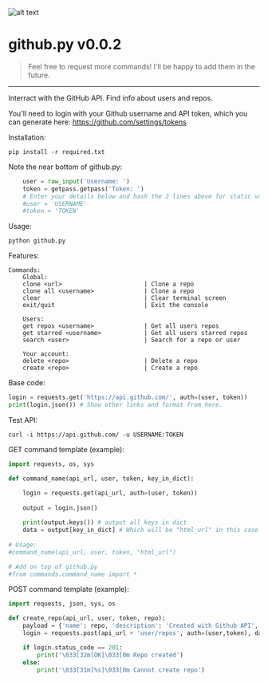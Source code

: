![alt text](http://leonvoerman.nl/coding/githubapi.png)
# github.py v0.0.2
> Feel free to request more commands! 
> I'll be happy to add them in the future.

***

Interract with the GitHub API. Find info about users and repos.

You'll need to login with your Github username and API token, which you can generate here: https://github.com/settings/tokens

Installation:
```Shell
pip install -r required.txt
```

Note the near bottom of github.py:
```Python
    user = raw_input('Username: ')
    token = getpass.getpass('Token: ')
    # Enter your details below and hash the 2 lines above for static values
    #user = 'USERNAME'
    #token = 'TOKEN'
```

Usage:
```Shell
python github.py
```

Features:
```Shell
Commands:
    Global:
    clone <url>                       | Clone a repo
    clone all <username>              | Clone a repo
    clear                             | Clear terminal screen
    exit/quit                         | Exit the console

    Users:
    get repos <username>              | Get all users repos
    get starred <username>            | Get all users starred repos
    search <user>                     | Search for a repo or user

    Your account:
    delete <repo>                     | Delete a repo
    create <repo>                     | Create a repo
```

Base code:
```Python
login = requests.get('https://api.github.com/', auth=(user, token))
print(login.json()) # Show other links and format from here.

```

Test API:
```Shell
curl -i https://api.github.com/ -u USERNAME:TOKEN
```

GET command template (example):
```Python
import requests, os, sys

def command_name(api_url, user, token, key_in_dict):

    login = requests.get(api_url, auth=(user, token))
    
    output = login.json()
    
    print(output.keys()) # output all keys in dict
    data = output[key_in_dict] # Which will be "html_url" in this case.
    
# Usage:
#command_name(api_url, user, token, "html_url")

# Add on top of github.py
#from commands.command_name import *
```

POST command template (example):
```Python
import requests, json, sys, os

def create_repo(api_url, user, token, repo):
    payload = {'name': repo, 'description': 'Created with Github API', 'auto_init': 'true'}
    login = requests.post(api_url + 'user/repos', auth=(user,token), data=json.dumps(payload))

    if login.status_code == 201:
        print('\033[32m[OK]\033[0m Repo created')
    else:
        print('\033[31m[%s]\033[0m Cannot create repo')

```
